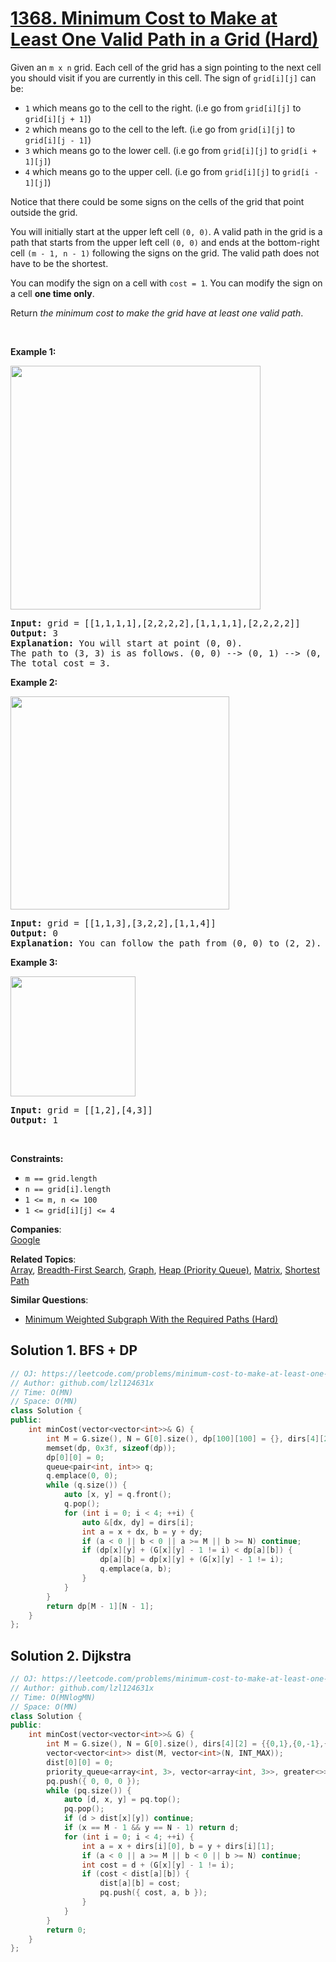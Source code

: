 # [1368. Minimum Cost to Make at Least One Valid Path in a Grid (Hard)](https://leetcode.com/problems/minimum-cost-to-make-at-least-one-valid-path-in-a-grid/)

<p>Given an <code>m x n</code> grid. Each cell of the grid has a sign pointing to the next cell you should visit if you are currently in this cell. The sign of <code>grid[i][j]</code> can be:</p>

<ul>
	<li><code>1</code> which means go to the cell to the right. (i.e go from <code>grid[i][j]</code> to <code>grid[i][j + 1]</code>)</li>
	<li><code>2</code> which means go to the cell to the left. (i.e go from <code>grid[i][j]</code> to <code>grid[i][j - 1]</code>)</li>
	<li><code>3</code> which means go to the lower cell. (i.e go from <code>grid[i][j]</code> to <code>grid[i + 1][j]</code>)</li>
	<li><code>4</code> which means go to the upper cell. (i.e go from <code>grid[i][j]</code> to <code>grid[i - 1][j]</code>)</li>
</ul>

<p>Notice that there could be some signs on the cells of the grid that point outside the grid.</p>

<p>You will initially start at the upper left cell <code>(0, 0)</code>. A valid path in the grid is a path that starts from the upper left cell <code>(0, 0)</code> and ends at the bottom-right cell <code>(m - 1, n - 1)</code> following the signs on the grid. The valid path does not have to be the shortest.</p>

<p>You can modify the sign on a cell with <code>cost = 1</code>. You can modify the sign on a cell <strong>one time only</strong>.</p>

<p>Return <em>the minimum cost to make the grid have at least one valid path</em>.</p>

<p>&nbsp;</p>
<p><strong>Example 1:</strong></p>
<img alt="" src="https://assets.leetcode.com/uploads/2020/02/13/grid1.png" style="width: 400px; height: 390px;">
<pre><strong>Input:</strong> grid = [[1,1,1,1],[2,2,2,2],[1,1,1,1],[2,2,2,2]]
<strong>Output:</strong> 3
<strong>Explanation:</strong> You will start at point (0, 0).
The path to (3, 3) is as follows. (0, 0) --&gt; (0, 1) --&gt; (0, 2) --&gt; (0, 3) change the arrow to down with cost = 1 --&gt; (1, 3) --&gt; (1, 2) --&gt; (1, 1) --&gt; (1, 0) change the arrow to down with cost = 1 --&gt; (2, 0) --&gt; (2, 1) --&gt; (2, 2) --&gt; (2, 3) change the arrow to down with cost = 1 --&gt; (3, 3)
The total cost = 3.
</pre>

<p><strong>Example 2:</strong></p>
<img alt="" src="https://assets.leetcode.com/uploads/2020/02/13/grid2.png" style="width: 350px; height: 341px;">
<pre><strong>Input:</strong> grid = [[1,1,3],[3,2,2],[1,1,4]]
<strong>Output:</strong> 0
<strong>Explanation:</strong> You can follow the path from (0, 0) to (2, 2).
</pre>

<p><strong>Example 3:</strong></p>
<img alt="" src="https://assets.leetcode.com/uploads/2020/02/13/grid3.png" style="width: 200px; height: 192px;">
<pre><strong>Input:</strong> grid = [[1,2],[4,3]]
<strong>Output:</strong> 1
</pre>

<p>&nbsp;</p>
<p><strong>Constraints:</strong></p>

<ul>
	<li><code>m == grid.length</code></li>
	<li><code>n == grid[i].length</code></li>
	<li><code>1 &lt;= m, n &lt;= 100</code></li>
	<li><code>1 &lt;= grid[i][j] &lt;= 4</code></li>
</ul>


**Companies**:  
[Google](https://leetcode.com/company/google)

**Related Topics**:  
[Array](https://leetcode.com/tag/array/), [Breadth-First Search](https://leetcode.com/tag/breadth-first-search/), [Graph](https://leetcode.com/tag/graph/), [Heap (Priority Queue)](https://leetcode.com/tag/heap-priority-queue/), [Matrix](https://leetcode.com/tag/matrix/), [Shortest Path](https://leetcode.com/tag/shortest-path/)

**Similar Questions**:
* [Minimum Weighted Subgraph With the Required Paths (Hard)](https://leetcode.com/problems/minimum-weighted-subgraph-with-the-required-paths/)

## Solution 1. BFS + DP

```cpp
// OJ: https://leetcode.com/problems/minimum-cost-to-make-at-least-one-valid-path-in-a-grid/
// Author: github.com/lzl124631x
// Time: O(MN)
// Space: O(MN)
class Solution {
public:
    int minCost(vector<vector<int>>& G) {
        int M = G.size(), N = G[0].size(), dp[100][100] = {}, dirs[4][2] = {{0,1},{0,-1},{1,0},{-1,0}};
        memset(dp, 0x3f, sizeof(dp));
        dp[0][0] = 0;
        queue<pair<int, int>> q;
        q.emplace(0, 0);
        while (q.size()) {
            auto [x, y] = q.front();
            q.pop();
            for (int i = 0; i < 4; ++i) {
                auto &[dx, dy] = dirs[i];
                int a = x + dx, b = y + dy;
                if (a < 0 || b < 0 || a >= M || b >= N) continue;
                if (dp[x][y] + (G[x][y] - 1 != i) < dp[a][b]) {
                    dp[a][b] = dp[x][y] + (G[x][y] - 1 != i);
                    q.emplace(a, b);
                }
            }
        }
        return dp[M - 1][N - 1];
    }
};
```

## Solution 2. Dijkstra

```cpp
// OJ: https://leetcode.com/problems/minimum-cost-to-make-at-least-one-valid-path-in-a-grid/
// Author: github.com/lzl124631x
// Time: O(MNlogMN)
// Space: O(MN)
class Solution {
public:
    int minCost(vector<vector<int>>& G) {
        int M = G.size(), N = G[0].size(), dirs[4][2] = {{0,1},{0,-1},{1,0},{-1,0}};
        vector<vector<int>> dist(M, vector<int>(N, INT_MAX));
        dist[0][0] = 0;
        priority_queue<array<int, 3>, vector<array<int, 3>>, greater<>> pq;
        pq.push({ 0, 0, 0 });
        while (pq.size()) {
            auto [d, x, y] = pq.top();
            pq.pop();
            if (d > dist[x][y]) continue;
            if (x == M - 1 && y == N - 1) return d;
            for (int i = 0; i < 4; ++i) {
                int a = x + dirs[i][0], b = y + dirs[i][1];
                if (a < 0 || a >= M || b < 0 || b >= N) continue;
                int cost = d + (G[x][y] - 1 != i);
                if (cost < dist[a][b]) {
                    dist[a][b] = cost;
                    pq.push({ cost, a, b });
                }
            }
        }
        return 0;
    }
};
```